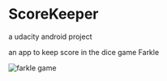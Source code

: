 # ScoreKeeper
a udacity android project

an app to keep score in the dice game Farkle

![farkle game](https://user-images.githubusercontent.com/16841620/40665289-d968fb2c-632a-11e8-8eec-60c00a447f31.png)

